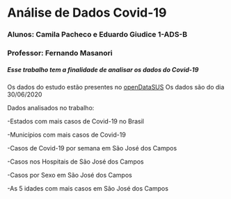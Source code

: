 <h1>Análise de Dados Covid-19</h1>
<h3>Alunos: Camila Pacheco e Eduardo Giudice 1-ADS-B</h3>
<h3>Professor: Fernando Masanori</h3>

<h5>Esse trabalho tem a finalidade de analisar os dados do Covid-19</h5>
Os dados do estudo estão presentes no <a href="https://opendatasus.saude.gov.br/dataset/bd-srag-2020">openDataSUS</a>
Os dados são do dia 30/06/2020


Dados analisados no trabalho:

-Estados com mais casos de Covid-19 no Brasil

-Municípios com mais casos de Covid-19

-Casos de Covid-19 por semana em São José dos Campos

-Casos nos Hospitais de São José dos Campos

-Casos por Sexo em São José dos Campos

-As 5 idades com mais casos em São José dos Campos
